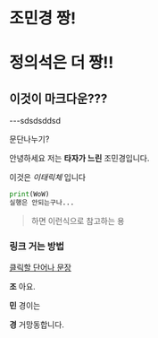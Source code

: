 # 조민경 짱!

# 정의석은 더 짱!!

## 이것이 마크다운???

---sdsdsddsd

문단나누기?

안녕하세요 저는 **타자가 느린** 조민경입니다.

이것은 *이태릭체* 입니다

```python
print(WoW)
실행은 안되는구나...
```

> 하면 이런식으로 참고하는 용





### 링크 거는 방법

[클릭할 단어나 문장](www.naver.com)





**조** 아요.

**민** 경이는

**경** 거망동합니다.



